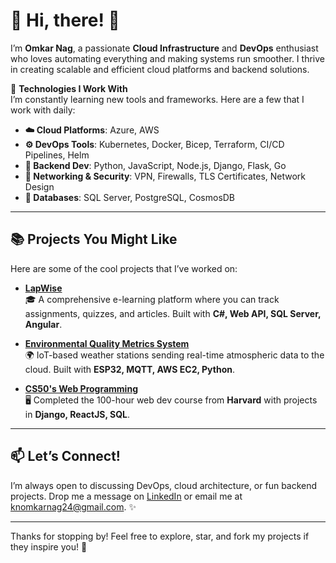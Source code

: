 # 👋 Hi, there! 🚀

I’m **Omkar Nag**, a passionate **Cloud Infrastructure** and **DevOps** enthusiast who loves automating everything and making systems run smoother. I thrive in creating scalable and efficient cloud platforms and backend solutions. 

🔧 **Technologies I Work With**  
I’m constantly learning new tools and frameworks. Here are a few that I work with daily:

- **☁️ Cloud Platforms**: Azure, AWS
- **⚙️ DevOps Tools**: Kubernetes, Docker, Bicep, Terraform, CI/CD Pipelines, Helm
- **🐍 Backend Dev**: Python, JavaScript, Node.js, Django, Flask, Go
- **📡 Networking & Security**: VPN, Firewalls, TLS Certificates, Network Design
- **💾 Databases**: SQL Server, PostgreSQL, CosmosDB

---

## 📚 Projects You Might Like

Here are some of the cool projects that I’ve worked on:

- **[LapWise](https://github.com/omkar-nag/LapWise)**  
  🎓 A comprehensive e-learning platform where you can track assignments, quizzes, and articles. Built with **C#, Web API, SQL Server, Angular**.

- **[Environmental Quality Metrics System](https://doi.org/10.1007/978-981-19-5221-0_47)**  
  🌍 IoT-based weather stations sending real-time atmospheric data to the cloud. Built with **ESP32, MQTT, AWS EC2, Python**.

- **[CS50's Web Programming](https://github.com/omkar-nag/cs50w-projects)**  
  🖥️ Completed the 100-hour web dev course from **Harvard** with projects in **Django, ReactJS, SQL**.

---

## 📫 Let’s Connect!

I’m always open to discussing DevOps, cloud architecture, or fun backend projects. Drop me a message on [LinkedIn](https://linkedin.com/in/omkar-nag) or email me at [knomkarnag24@gmail.com](mailto:knomkarnag24@gmail.com). ✨

---

Thanks for stopping by! Feel free to explore, star, and fork my projects if they inspire you! 🌟

